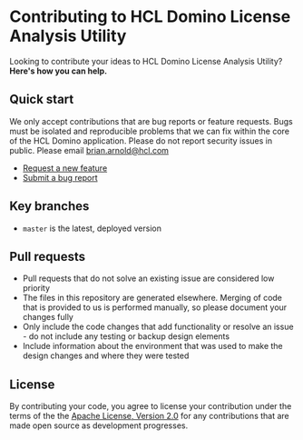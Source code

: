 # Contributing to HCL Domino License Analysis Utility

Looking to contribute your ideas to HCL Domino License Analysis Utility? **Here's how you can help.**

## Quick start

We only accept contributions that are bug reports or feature requests.
Bugs must be isolated and reproducible problems that we can fix within the core of the HCL Domino application. Please do not report security issues in public. Please email brian.arnold@hcl.com

* [Request a new feature](https://github.com/HCL-TECH-SOFTWARE/HCL-Domino-License-Analysis-Utility-DLAU-/issues/new?title=DLAU%20Feature%20Request&template=feature-request.md)
* [Submit a bug report](https://github.com/HCL-TECH-SOFTWARE/HCL-Domino-License-Analysis-Utility-DLAU-/issues/new?title=DLAU%20Defect&template=bug-report.md)

## Key branches

- `master` is the latest, deployed version

## Pull requests

- Pull requests that do not solve an existing issue are considered low priority
- The files in this repository are generated elsewhere. Merging of code that is provided to us is performed manually, so please document your changes fully
- Only include the code changes that add functionality or resolve an issue - do not include any testing or backup design elements
- Include information about the environment that was used to make the design changes and where they were tested

## License
By contributing your code, you agree to license your contribution under the terms of the the [Apache License, Version 2.0](https://www.apache.org/licenses/LICENSE-2.0) for any contributions that are made open source as development progresses.
